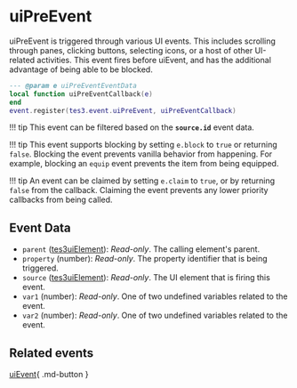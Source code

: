 # uiPreEvent
<div class="search_terms" style="display: none">uipreevent</div>

<!---
	This file is autogenerated. Do not edit this file manually. Your changes will be ignored.
	More information: https://github.com/MWSE/MWSE/tree/master/docs
-->

uiPreEvent is triggered through various UI events. This includes scrolling through panes, clicking buttons, selecting icons, or a host of other UI-related activities. This event fires before uiEvent, and has the additional advantage of being able to be blocked.

```lua
--- @param e uiPreEventEventData
local function uiPreEventCallback(e)
end
event.register(tes3.event.uiPreEvent, uiPreEventCallback)
```

!!! tip
	This event can be filtered based on the **`source.id`** event data.

!!! tip
	This event supports blocking by setting `e.block` to `true` or returning `false`. Blocking the event prevents vanilla behavior from happening. For example, blocking an `equip` event prevents the item from being equipped.

!!! tip
	An event can be claimed by setting `e.claim` to `true`, or by returning `false` from the callback. Claiming the event prevents any lower priority callbacks from being called.

## Event Data

* `parent` ([tes3uiElement](../../types/tes3uiElement)): *Read-only*. The calling element's parent.
* `property` (number): *Read-only*. The property identifier that is being triggered.
* `source` ([tes3uiElement](../../types/tes3uiElement)): *Read-only*. The UI element that is firing this event.
* `var1` (number): *Read-only*. One of two undefined variables related to the event.
* `var2` (number): *Read-only*. One of two undefined variables related to the event.


## Related events

[uiEvent](../uiEvent/){ .md-button }

